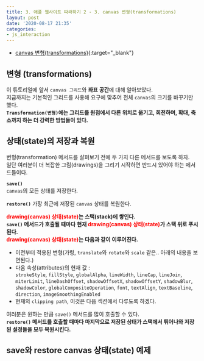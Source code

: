 ```yaml
---
title: 3. 애플 웹사이트 따라하기 2 - 3. canvas 변형(transformations)
layout: post
date: '2020-08-17 21:35'
categories:
- js_interaction
---
```


* [canvas 변형(transformations)](https://developer.mozilla.org/ko/docs/Web/HTML/Canvas/Tutorial/%EB%B3%80%ED%98%95){:target="_blank"}

## 변형 (transformations)

이 튜토리얼에 앞서 `canvas 그리드`와 **좌표 공간**에 대해 알아보았다.  
지금까지는 기본적인 그리드를 사용해 요구에 맞추어 전체 `canvas`의 크기를 바꾸기만 했다.  
**`Transformation(변형)`에는 그리드를 원점에서 다른 위치로 옮기고, 회전하며, 확대, 축소까지 하는 더 강력한 방법들이 있다.**

## 상태(state)의 저장과 복원

변형(transformation) 메서드를 살펴보기 전에 두 가지 다른 메서드를 보도록 하자.  
일단 여러분이 더 복잡한 그림(drawings)을 그리기 시작하면 반드시 있어야 하는 메서드들이다.  

**`save()`**  
`canvas`의 모든 상태를 저장한다.

**`restore()`**
가장 최근에 저장된 `canvas` 상태를 복원한다.

**<span style="color:Red">drawing(canvas) 상태(state)</span>는 스택(stack)에 쌓인다.  
`save()` 메서드가 호출될 때마다 현재 <span style="color:Red">drawing(canvas) 상태(state)</span>가 스택 위로 푸시된다.  
<span style="color:Red">drawing(canvas) 상태(state)</span>는 다음과 같이 이루어진다.**

* 이전부터 적용된 변형(가령, `translate`와 `rotate`와 `scale` 같은.. 아래의 내용을 보면된다.)
* 다음 속성(attributes)의 현재 값 :  
  `strokeStyle`, `fillStyle`, `globalAlpha`, `lineWidth`, `lineCap`, `lineJoin`, `miterLimit`, `lineDashOffset`, 
  `shadowOffsetX`, `shadowOffsetY`, `shadowBlur`, `shadowColor`, `globalCompositeOperation`, `font`, 
  `textAlign`, `textBaseline`, `direction`, `imageSmoothingEnabled`
* 현재의 `clipping path`, 이것은 다음 섹션에서 다루도록 하겠다.

여러분은 원하는 만큼 `save()` 메서드를 많이 호출할 수 있다.  
**`restore()` 메서드를 호출할 때마다 마지막으로 저장된 상태가 스택에서 튀어나와 저장된 설정들을 모두 복원시킨다.**

## save와 restore canvas 상태(state) 예제

